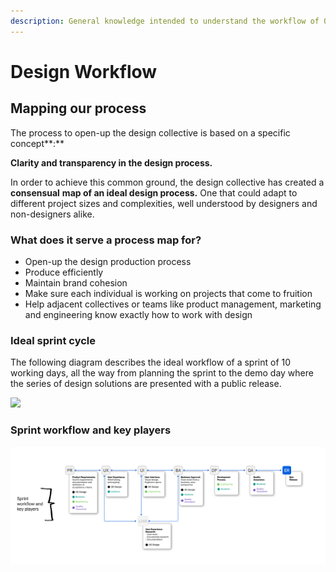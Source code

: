 ```yaml
---
description: General knowledge intended to understand the workflow of OpenCollective Design
---
```


# Design Workflow

## Mapping our process

The process to open-up the design collective is based on a specific concept**:**

**Clarity and transparency in the design process.**

In order to achieve this common ground, the design collective has created a **consensual** **map of an ideal design process.** One that could adapt to different project sizes and complexities, well understood by designers and non-designers alike.

### What does it serve a process map for?

* Open-up the design production process
* Produce efficiently
* Maintain brand cohesion
* Make sure each individual is working on projects that come to fruition
* Help adjacent collectives or teams like product management, marketing and engineering know exactly how to work with design

### Ideal sprint cycle

The following diagram describes the ideal workflow of a sprint of 10 working days, all the way from planning the sprint to the demo day where the series of design solutions are presented with a public release.

![](<../../.gitbook/assets/2 (3) (2) (1).png>)

### Sprint workflow and key players

![](<../../.gitbook/assets/5 (2) (2) (2) (2) (2) (2) (1) (2).png>)
